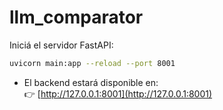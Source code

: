 # llm_comparator

Iniciá el servidor FastAPI:
   ```bash
   uvicorn main:app --reload --port 8001
   ```
- El backend estará disponible en:  
   👉 [http://127.0.0.1:8001](http://127.0.0.1:8001)
